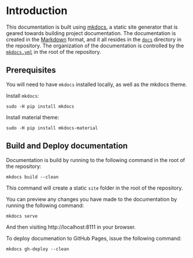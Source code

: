 # Introduction

This documentation is built using [mkdocs](http://www.mkdocs.org/), a static site generator that is geared towards building project documentation. The documentation is created in the [Markdown](http://en.wikipedia.org/wiki/Markdown) format, and it all resides in the [`docs`](https://github.com/Islandora-CLAW/CLAW/tree/master/docs) directory in the repository. The organization of the documentation is controlled by the [`mkdocs.yml`](https://github.com/Islandora-CLAW/CLAW/blob/master/mkdocs.yml) in the root of the repository.

## Prerequisites

You will need to have `mkdocs` installed locally, as well as the mkdocs theme.

Install `mkdocs`:

`sudo -H pip install mkdocs`

Install material theme:

`sudo -H pip install mkdocs-material`


## Build and Deploy documentation

Documentation is build by running to the following command in the root of the repository:

`mkdocs build --clean`

This command will create a static `site` folder in the root of the repository.

You can preview any changes you have made to the documentation by running the following command:

`mkdocs serve`

And then visiting http://localhost:8111 in your browser.

To deploy documenation to GitHub Pages, issue the following command:

`mkdocs gh-deploy --clean`
